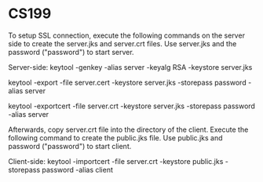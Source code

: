 # CS199

To setup SSL connection, execute the following commands on the server side to create the server.jks and server.crt files. 
Use server.jks and the password ("password") to start server.

Server-side:
keytool -genkey -alias server -keyalg RSA -keystore server.jks

keytool -export -file server.cert -keystore server.jks -storepass password -alias server

keytool -exportcert -file server.crt -keystore server.jks -storepass password -alias server

Afterwards, copy server.crt file into the directory of the client. Execute the following command to create the public.jks file.
Use public.jks and password ("password") to start client.

Client-side:
keytool -importcert -file server.crt -keystore public.jks -storepass password -alias client



